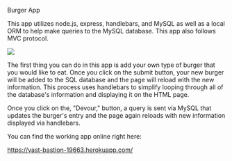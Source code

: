 Burger App

This app utilizes node.js, express, handlebars, and MySQL as well as a local ORM to help make queries to the MySQL database. This app also follows MVC protocol.

![](burger_demo.gif)

The first thing you can do in this app is add your own type of burger that you would like to eat. Once you click on the submit button, your new burger will be added to the SQL database and the page will reload with the new information. This process uses handlebars to simplify looping through all of the database's information and displaying it on the HTML page. 

Once you click on the, "Devour," button, a query is sent via MySQL that updates the burger's entry and the page again reloads with new information displayed via handlebars.

You can find the working app online right here: 

https://vast-bastion-19663.herokuapp.com/